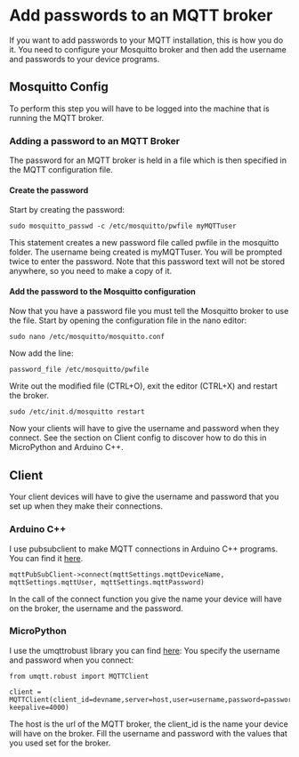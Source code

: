 # Add passwords to an MQTT broker
If you want to add passwords to your MQTT installation, this is how you do it. You need to configure your Mosquitto broker and then add the username and passwords to your device programs.
## Mosquitto Config

To perform this step you will have to be logged into the machine that is running the MQTT broker.
### Adding a password to an MQTT Broker
The password for an MQTT broker is held in a file which is then specified in the MQTT configuration file.
#### Create the password
Start by creating the password:
```
sudo mosquitto_passwd -c /etc/mosquitto/pwfile myMQTTuser
```
This statement creates a new password file called pwfile in the mosquitto folder. The username being created is myMQTTuser. You will be prompted twice to enter the password. Note that this password text will not be stored anywhere, so you need to make a copy of it.
#### Add the password to the Mosquitto configuration
Now that you have a password file you must tell the Mosquitto broker to use the file. Start by opening the configuration file in the nano editor:
```
sudo nano /etc/mosquitto/mosquitto.conf
```
Now add the line:
```
password_file /etc/mosquitto/pwfile
```
Write out the modified file (CTRL+O), exit the editor (CTRL+X) and restart the broker. 
```
sudo /etc/init.d/mosquitto restart
```
Now your clients will have to give the username and password when they connect. See the section on Client config to discover how to do this in MicroPython and Arduino C++.
## Client 
Your client devices will have to give the username and password that you set up when they make their connections. 
### Arduino C++
I use pubsubclient to make MQTT connections in Arduino C++ programs. You can find it [here](https://github.com/knolleary/pubsubclient).
```
mqttPubSubClient->connect(mqttSettings.mqttDeviceName, mqttSettings.mqttUser, mqttSettings.mqttPassword)
```
In the call of the connect function you give the name your device will have on the broker, the username and the password.
### MicroPython
I use the umqttrobust library you can find [here](https://github.com/micropython/micropython-lib/tree/master/umqtt.robust): You specify the username and password when you connect:
```
from umqtt.robust import MQTTClient

client = MQTTClient(client_id=devname,server=host,user=username,password=password, keepalive=4000)
```
The host is the url of the MQTT broker, the client_id is the name your device will have on the broker. Fill the username and password with the values that you used set for the broker.